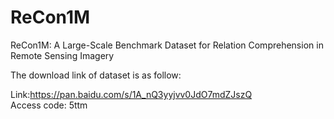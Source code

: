# ReCon1M
ReCon1M: A Large-Scale Benchmark Dataset for Relation Comprehension in Remote Sensing Imagery

The download link of dataset is as follow:

Link:https://pan.baidu.com/s/1A_nQ3yyjvv0JdO7mdZJszQ \
Access code: 5ttm 

